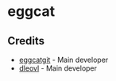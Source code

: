 # eggcat
## Credits
- [eggcatgit](https://github.com/eggcatgit) - Main developer
- [dleovl](https://github.com/dleovl) - Main developer
